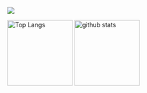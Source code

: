 ![](https://github-profile-summary-cards.vercel.app/api/cards/profile-details?username=lawofcycles&theme=dracula)
<p align="left"> 
  <img alt="Top Langs" height="150px" src="https://github-readme-stats.vercel.app/api/top-langs/?username=lawofcycles&layout=compact&theme=dracula">
  <img alt="github stats" height="150px" src="https://github-readme-stats.vercel.app/api?username=lawofcycles&theme=dracula" />
</p>

<!--
**lawofcycles/lawofcycles** is a ✨ _special_ ✨ repository because its `README.md` (this file) appears on your GitHub profile.

Here are some ideas to get you started:

- 🔭 I’m currently working on ...
- 🌱 I’m currently learning ...
- 👯 I’m looking to collaborate on ...
- 🤔 I’m looking for help with ...
- 💬 Ask me about ...
- 📫 How to reach me: ...
- 😄 Pronouns: ...
- ⚡ Fun fact: ...
-->
